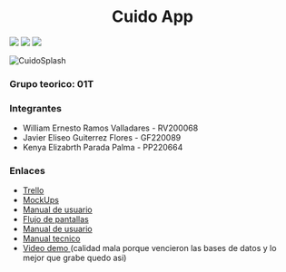 <h1 align="center"> Cuido App </h1>
 <p align="left">
   <img src="https://img.shields.io/badge/STATUS-developing-brightgreen)">
  <img src="https://img.shields.io/badge/COVERAGE-30%25-brightgreen)">
 <img src="https://img.shields.io/badge/VERSION-2.0-blue">

 
   </p>

![CuidoSplash](https://user-images.githubusercontent.com/101079678/228723713-a38ff350-784d-4312-a9ca-e45a610cfc5a.png)

<h3>Grupo teorico: 01T</h3>

<h3>Integrantes</h3>
<ul>
  <li>William Ernesto Ramos Valladares - RV200068</li>
  <li>Javier Eliseo Guiterrez Flores - GF220089</li>
  <li>Kenya Elizabrth Parada Palma - PP220664</li>
</ul>

<h3> Enlaces </h3>
<ul>
  <li><a href="https://trello.com/b/0yBz0hbT/cuido-app">Trello</a></li>
 <li><a href="https://www.figma.com/file/NqVrhk1OBwSGdETqqNkiLk/Untitled?node-id=0%3A1&t=wNRh9HSoTTWYtUFq-1">MockUps</a></li>
 <li><a href="https://drive.google.com/file/d/17HoVDjZmkUCd6Oyam9FcnHdCdIeSo9eS/view?usp=sharing">Manual de usuario</a></li>
 <li><a href="https://miro.com/app/board/uXjVMKewcVQ=/">Flujo de pantallas</a></li>
  <li><a href="https://drive.google.com/file/d/14iweJptgmBgx-_u2zQ1GjZQIMYYNVpXd/view?usp=sharing">Manual de usuario</a></li>
  <li><a href="https://drive.google.com/file/d/1pQKFMpbpcIkT7UUYDfsmiM4NDo-2ZTDy/view?usp=sharing">Manual tecnico</a></li>
  <li><a href=" https://youtu.be/7pQvOAbSZTw">Video demo </a> (calidad mala porque vencieron las bases de datos y lo mejor que grabe quedo asi)</li>

 
</ul>


